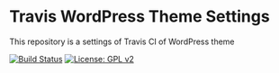 # Travis WordPress Theme Settings

This repository is a settings of Travis CI of WordPress theme

[![Build Status](https://travis-ci.org/mignonstyle/sample-travis-wordpress-theme.svg?branch=master)](https://travis-ci.org/mignonstyle/sample-travis-wordpress-theme) [![License: GPL v2](https://img.shields.io/badge/License-GPL%20v2-blue.svg)](https://img.shields.io/badge/License-GPL%20v2-blue.svg)
